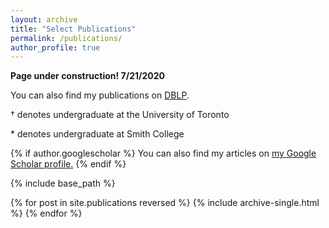```yaml
---
layout: archive
title: "Select Publications"
permalink: /publications/
author_profile: true
---
```

**Page under construction! 7/21/2020**

You can also find my publications on [DBLP](https://dblp.org/pers/hd/g/Grubb:Alicia_M=).

† denotes undergraduate at the University of Toronto

\* denotes undergraduate at Smith College


{% if author.googlescholar %}
  You can also find my articles on <u><a href="{{author.googlescholar}}">my Google Scholar profile</a>.</u>
{% endif %}

{% include base_path %}

{% for post in site.publications reversed %}
  {% include archive-single.html %}
{% endfor %}

